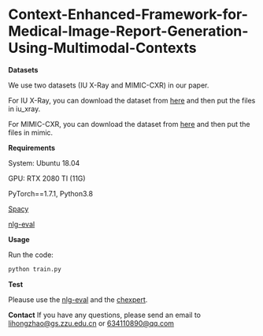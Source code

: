 # Context-Enhanced-Framework-for-Medical-Image-Report-Generation-Using-Multimodal-Contexts


**Datasets**

We use two datasets (IU X-Ray and MIMIC-CXR) in our paper.

For IU X-Ray, you can download the dataset from [here](https://openi.nlm.nih.gov/) and then put the files in iu_xray.

For MIMIC-CXR, you can download the dataset from [here](https://physionet.org/content/mimic-cxr-jpg/2.1.0/) and then put the files in mimic.


**Requirements**

System: Ubuntu 18.04

GPU: RTX 2080 TI (11G)

PyTorch==1.7.1, Python3.8

[Spacy](https://spacy.io/)

[nlg-eval](https://github.com/Maluuba/nlg-eval)

**Usage**

Run the code:
```bash
python train.py
```

**Test**

Pleause use the [nlg-eval](https://github.com/Maluuba/nlg-eval) and the [chexpert](https://github.com/MIT-LCP/mimic-cxr/tree/master/txt/chexpert).


**Contact**
If you have any questions, please send an email to lihongzhao@gs.zzu.edu.cn or 634110890@qq.com
